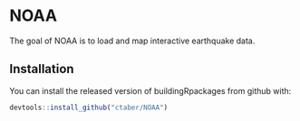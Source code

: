# NOAA

The goal of NOAA is to load and map interactive earthquake data.

## Installation

You can install the released version of buildingRpackages from github with:

``` r
devtools::install_github("ctaber/NOAA")
```


